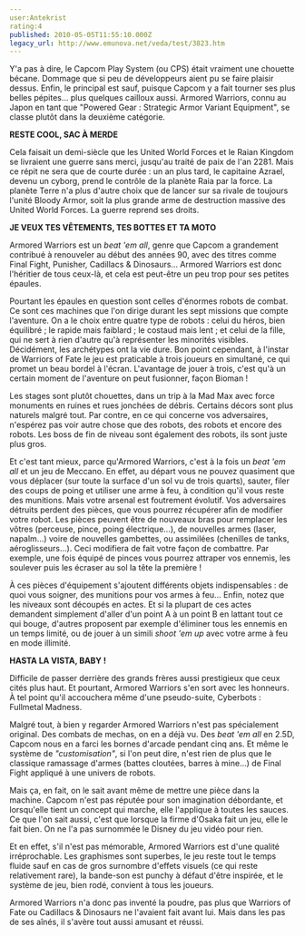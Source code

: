 ```yaml
---
user:Antekrist
rating:4
published: 2010-05-05T11:55:10.000Z
legacy_url: http://www.emunova.net/veda/test/3823.htm
---
```

Y'a pas à dire, le Capcom Play System (ou CPS) était vraiment une chouette bécane. Dommage que si peu de développeurs aient pu se faire plaisir dessus. Enfin, le principal est sauf, puisque Capcom y a fait tourner ses plus belles pépites... plus quelques cailloux aussi. Armored Warriors, connu au Japon en tant que "Powered Gear : Strategic Armor Variant Equipment", se classe plutôt dans la deuxième catégorie.  

  

**RESTE COOL, SAC À MERDE**  

Cela faisait un demi-siècle que les United World Forces et le Raian Kingdom se livraient une guerre sans merci, jusqu'au traité de paix de l'an 2281\. Mais ce répit ne sera que de courte durée : un an plus tard, le capitaine Azrael, devenu un cyborg, prend le contrôle de la planète Raia par la force. La planète Terre n'a plus d'autre choix que de lancer sur sa rivale de toujours l'unité Bloody Armor, soit la plus grande arme de destruction massive des United World Forces. La guerre reprend ses droits.  

  

**JE VEUX TES VÊTEMENTS, TES BOTTES ET TA MOTO**  

Armored Warriors est un _beat 'em all_, genre que Capcom a grandement contribué à renouveler au début des années 90, avec des titres comme Final Fight, Punisher, Cadillacs & Dinosaurs... Armored Warriors est donc l'héritier de tous ceux-là, et cela est peut-être un peu trop pour ses petites épaules.  

Pourtant les épaules en question sont celles d'énormes robots de combat. Ce sont ces machines que l'on dirige durant les sept missions que compte l'aventure. On a le choix entre quatre type de robots : celui du héros, bien équilibré ; le rapide mais faiblard ; le costaud mais lent ; et celui de la fille, qui ne sert à rien d'autre qu'à représenter les minorités visibles. Décidément, les archétypes ont la vie dure. Bon point cependant, à l'instar de Warriors of Fate le jeu est praticable à trois joueurs en simultané, ce qui promet un beau bordel à l'écran. L'avantage de jouer à trois, c'est qu'à un certain moment de l'aventure on peut fusionner, façon Bioman !  

Les stages sont plutôt chouettes, dans un trip à la Mad Max avec force monuments en ruines et rues jonchées de débris. Certains décors sont plus naturels malgré tout. Par contre, en ce qui concerne vos adversaires, n'espérez pas voir autre chose que des robots, des robots et encore des robots. Les boss de fin de niveau sont également des robots, ils sont juste plus gros.  

Et c'est tant mieux, parce qu'Armored Warriors, c'est à la fois un _beat 'em all_ et un jeu de Meccano. En effet, au départ vous ne pouvez quasiment que vous déplacer (sur toute la surface d'un sol vu de trois quarts), sauter, filer des coups de poing et utiliser une arme à feu, à condition qu'il vous reste des munitions. Mais votre arsenal est foutrement évolutif. Vos adversaires détruits perdent des pièces, que vous pourrez récupérer afin de modifier votre robot. Les pièces peuvent être de nouveaux bras pour remplacer les vôtres (perceuse, pince, poing électrique...), de nouvelles armes (laser, napalm...) voire de nouvelles gambettes, ou assimilées (chenilles de tanks, aéroglisseurs...). Ceci modifiera de fait votre façon de combattre. Par exemple, une fois équipé de pinces vous pourrez attraper vos ennemis, les soulever puis les écraser au sol la tête la première !  

À ces pièces d'équipement s'ajoutent différents objets indispensables : de quoi vous soigner, des munitions pour vos armes à feu... Enfin, notez que les niveaux sont découpés en actes. Et si la plupart de ces actes demandent simplement d'aller d'un point A à un point B en lattant tout ce qui bouge, d'autres proposent par exemple d'éliminer tous les ennemis en un temps limité, ou de jouer à un simili _shoot 'em up_ avec votre arme à feu en mode illimité.  

  

**HASTA LA VISTA, BABY !**  

Difficile de passer derrière des grands frères aussi prestigieux que ceux cités plus haut. Et pourtant, Armored Warriors s'en sort avec les honneurs. À tel point qu'il accouchera même d'une pseudo-suite, Cyberbots : Fullmetal Madness.  

Malgré tout, à bien y regarder Armored Warriors n'est pas spécialement original. Des combats de mechas, on en a déjà vu. Des _beat 'em all_ en 2.5D, Capcom nous en a farci les bornes d'arcade pendant cinq ans. Et même le système de _"customisation"_, si l'on peut dire, n'est rien de plus que le classique ramassage d'armes (battes cloutées, barres à mine...) de Final Fight appliqué à une univers de robots.  

Mais ça, en fait, on le sait avant même de mettre une pièce dans la machine. Capcom n'est pas réputée pour son imagination débordante, et lorsqu'elle tient un concept qui marche, elle l'applique à toutes les sauces. Ce que l'on sait aussi, c'est que lorsque la firme d'Osaka fait un jeu, elle le fait bien. On ne l'a pas surnommée le Disney du jeu vidéo pour rien.  

Et en effet, s'il n'est pas mémorable, Armored Warriors est d'une qualité irréprochable. Les graphismes sont superbes, le jeu reste tout le temps fluide sauf en cas de gros surnombre d'effets visuels (ce qui reste relativement rare), la bande-son est punchy à défaut d'être inspirée, et le système de jeu, bien rodé, convient à tous les joueurs.  

Armored Warriors n'a donc pas inventé la poudre, pas plus que Warriors of Fate ou Cadillacs & Dinosaurs ne l'avaient fait avant lui. Mais dans les pas de ses aînés, il s'avère tout aussi amusant et réussi.